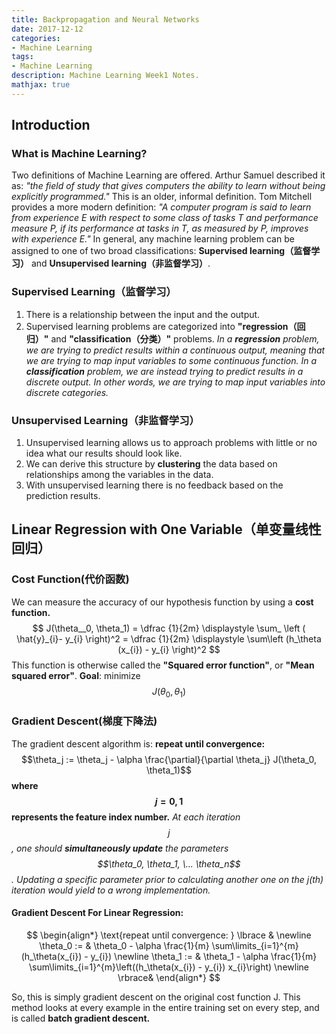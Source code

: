 ```yaml
---
title: Backpropagation and Neural Networks
date: 2017-12-12
categories:
- Machine Learning
tags: 
- Machine Learning
description: Machine Learning Week1 Notes.
mathjax: true
---
```

## Introduction
### What is Machine Learning?
Two definitions of Machine Learning are offered. Arthur Samuel described it as: *"the field of study that gives computers the ability to learn without being explicitly programmed."* This is an older, informal definition.
Tom Mitchell provides a more modern definition: *"A computer program is said to learn from experience E with respect to some class of tasks T and performance measure P, if its performance at tasks in T, as measured by P, improves with experience E."*
In general, any machine learning problem can be assigned to one of two broad classifications:
**Supervised learning（监督学习）** and **Unsupervised learning（非监督学习）**.
### Supervised Learning（监督学习）
1. There is a relationship between the input and the output.
2. Supervised learning problems are categorized into **"regression（回归）"** and **"classification（分类）"** problems.
*In a **regression** problem, we are trying to predict results within a continuous output, meaning that we are trying to map input variables to some continuous function. In a **classification** problem, we are instead trying to predict results in a discrete output. In other words, we are trying to map input variables into discrete categories.*

### Unsupervised Learning（非监督学习）
1. Unsupervised learning allows us to approach problems with little or no idea what our results should look like.
1. We can derive this structure by **clustering** the data based on relationships among the variables in the data.
1. With unsupervised learning there is no feedback based on the prediction results.

## Linear Regression with One Variable（单变量线性回归）

### Cost Function(代价函数)
We can measure the accuracy of our hypothesis function by using a **cost function.**
$$ J(\theta__0, \theta_1) = \dfrac {1}{2m} \displaystyle \sum_ \left ( \hat{y}_{i}- y_{i} \right)^2 = \dfrac {1}{2m} \displaystyle \sum\left (h_\theta (x_{i}) - y_{i} \right)^2 $$
This function is otherwise called the **"Squared error function"**, or **"Mean squared error"**.
**Goal**: minimize $$J(\theta_0, \theta_1)$$
### Gradient Descent(梯度下降法)
The gradient descent algorithm is:
**repeat until convergence:**
$$\theta_j := \theta_j - \alpha \frac{\partial}{\partial \theta_j} J(\theta_0, \theta_1)$$
**where $$j=0,1$$ represents the feature index number.**
*At each iteration $$j$$, one should **simultaneously update** the parameters $$\theta_0, \theta_1, \... \theta_n$$. Updating a specific parameter prior to calculating another one on the j(th) iteration would yield to a wrong implementation.*
#### Gradient Descent For Linear Regression:
$$ \begin{align*} \text{repeat until convergence: } \lbrace & \newline \theta_0 := & \theta_0 - \alpha \frac{1}{m} \sum\limits_{i=1}^{m}(h_\theta(x_{i}) - y_{i}) \newline \theta_1 := & \theta_1 - \alpha \frac{1}{m} \sum\limits_{i=1}^{m}\left((h_\theta(x_{i}) - y_{i}) x_{i}\right) \newline \rbrace& \end{align*} $$

So, this is simply gradient descent on the original cost function J. This method looks at every example in the entire training set on every step, and is called **batch gradient descent.**










